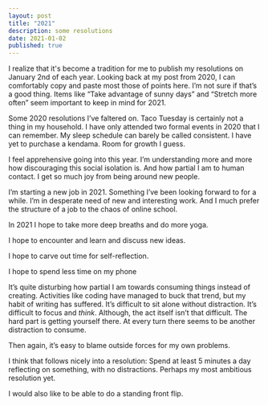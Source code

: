 ```yaml
---
layout: post
title: "2021"
description: some resolutions
date: 2021-01-02
published: true
---
```


I realize that it's become a tradition for me to publish my resolutions on January 2nd of each year. Looking back at my post from 2020, I can comfortably copy and paste most those of points here.  I’m not sure if that’s a good thing. Items like “Take advantage of sunny days” and “Stretch more often” seem important to keep in mind for 2021.

Some 2020 resolutions I’ve faltered on. Taco Tuesday is certainly not a thing in my household. I have only attended two formal events in 2020 that I can remember. My sleep schedule can barely be called consistent. I have yet to purchase a kendama. Room for growth I guess.

I feel apprehensive going into this year. I’m understanding more and more how discouraging this social isolation is. And how partial I am to human contact. I get so much joy from being around new people.

I’m starting a new job in 2021. Something  I’ve been looking forward to for a while. I’m in desperate need of new and interesting work. And I much prefer the structure of a job to the chaos of online school.

In 2021 I hope to take more deep breaths and do more yoga.

I hope to encounter and learn and discuss new ideas.

I hope to carve out time for self-reflection.

I hope to spend less time on my phone

It’s quite disturbing how partial I am towards consuming things instead of creating. Activities like coding have managed to buck that trend, but my habit of writing has suffered. It’s difficult to sit alone without distraction. It’s difficult to focus and _think_. Although, the act itself isn’t that difficult. The hard part is getting yourself there. At every turn there seems to be another distraction to consume.

Then again, it’s easy to blame outside forces for my own problems.

I think that follows nicely into a resolution: Spend at least 5 minutes a day reflecting on something, with no distractions. Perhaps my most ambitious resolution yet.

I would also like to be able to do a standing front flip.



